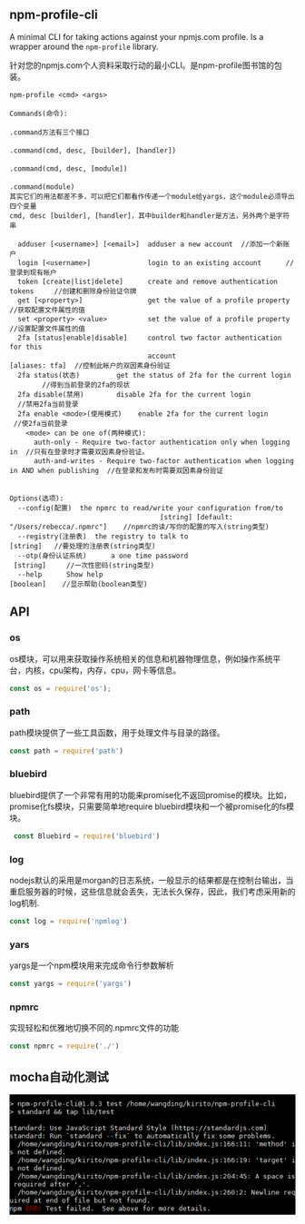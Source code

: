 npm-profile-cli
---------------

A minimal CLI for taking actions against your npmjs.com profile.  Is a
wrapper around the `npm-profile` library.

针对您的npmjs.com个人资料采取行动的最小CLI。是npm-profile图书馆的包装。

```
npm-profile <cmd> <args>

Commands(命令):

.command方法有三个接口

.command(cmd, desc, [builder], [handler])

.command(cmd, desc, [module])

.command(module)
其实它们的用法都差不多，可以把它们都看作传递一个module给yargs，这个module必须导出四个变量
cmd, desc [builder], [handler]，其中builder和handler是方法，另外两个是字符串

  adduser [<username>] [<email>]  adduser a new account  //添加一个新账户
  login [<username>]              login to an existing account      //登录到现有帐户
  token [create|list|delete]      create and remove authentication tokens     //创建和删除身份验证令牌       
  get [<property>]                get the value of a profile property       //获取配置文件属性的值
  set <property> <value>          set the value of a profile property       //设置配置文件属性的值
  2fa [status|enable|disable]     control two factor authentication for this   
                                  account                         [aliases: tfa]  //控制此帐户的双因素身份验证
  2fa status(状态)         get the status of 2fa for the current login         //得到当前登录的2fa的现状
  2fa disable(禁用)        disable 2fa for the current login             //禁用2fa当前登录
  2fa enable <mode>(使用模式)    enable 2fa for the current login        //使2fa当前登录 
    <mode> can be one of(两种模式):
      auth-only - Require two-factor authentication only when logging in  //只有在登录时才需要双因素身份验证。
      auth-and-writes - Require two-factor authentication when logging in AND when publishing  //在登录和发布时需要双因素身份验证


Options(选项):
  --config(配置)  the npmrc to read/write your configuration from/to              
                                     [string] [default: "/Users/rebecca/.npmrc"]    //npmrc的读/写你的配置的写入(string类型)
  --registry(注册表)  the registry to talk to                            [string]   //要处理的注册表(string类型)
  --otp(身份认证系统)      a one time password                          [string]     //一次性密码(string类型)
  --help      Show help                                                [boolean]    //显示帮助(boolean类型)
```

## API
### os
os模块，可以用来获取操作系统相关的信息和机器物理信息，例如操作系统平台，内核，cpu架构，内存，cpu，网卡等信息。
<!-- eslint-disable no-unused-vars -->

```js
const os = require('os');
```

### path
path模块提供了一些工具函数，用于处理文件与目录的路径。
<!-- eslint-disable no-unused-vars -->

```js
const path = require('path')  
```

### bluebird
bluebird提供了一个非常有用的功能来promise化不返回promise的模块。比如，promise化fs模块，只需要简单地require bluebird模块和一个被promise化的fs模块。
<!-- eslint-disable no-unused-vars -->

```js
 const Bluebird = require('bluebird') 
```

### log
nodejs默认的采用是morgan的日志系统，一般显示的结果都是在控制台输出，当重启服务器的时候，这些信息就会丢失，无法长久保存，因此，我们考虑采用新的log机制.
<!-- eslint-disable no-unused-vars -->

```js
const log = require('npmlog') 
```

### yars
yargs是一个npm模块用来完成命令行参数解析
<!-- eslint-disable no-unused-vars -->

```js
const yargs = require('yargs')
```

### npmrc
实现轻松和优雅地切换不同的.npmrc文件的功能
<!-- eslint-disable no-unused-vars -->

```js
const npmrc = require('./') 
```

## mocha自动化测试
![image](QQ图片20171214145846.png)
